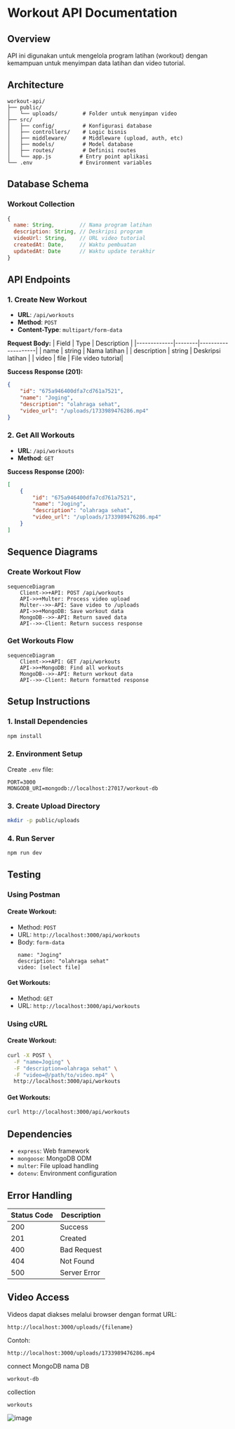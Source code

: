 # Workout API Documentation

## Overview
API ini digunakan untuk mengelola program latihan (workout) dengan kemampuan untuk menyimpan data latihan dan video tutorial.

## Architecture
```
workout-api/
├── public/
│   └── uploads/        # Folder untuk menyimpan video
├── src/
│   ├── config/         # Konfigurasi database
│   ├── controllers/    # Logic bisnis
│   ├── middleware/     # Middleware (upload, auth, etc)
│   ├── models/         # Model database
│   ├── routes/         # Definisi routes
│   └── app.js         # Entry point aplikasi
└── .env               # Environment variables
```

## Database Schema
### Workout Collection
```javascript
{
  name: String,        // Nama program latihan
  description: String, // Deskripsi program
  videoUrl: String,    // URL video tutorial
  createdAt: Date,     // Waktu pembuatan
  updatedAt: Date      // Waktu update terakhir
}
```

## API Endpoints

### 1. Create New Workout
- **URL**: `/api/workouts`
- **Method**: `POST`
- **Content-Type**: `multipart/form-data`

**Request Body:**
| Field       | Type   | Description        |
|-------------|--------|--------------------|
| name        | string | Nama latihan       |
| description | string | Deskripsi latihan  |
| video       | file   | File video tutorial|

**Success Response (201):**
```json
{
    "id": "675a946400dfa7cd761a7521",
    "name": "Joging",
    "description": "olahraga sehat",
    "video_url": "/uploads/1733989476286.mp4"
}
```

### 2. Get All Workouts
- **URL**: `/api/workouts`
- **Method**: `GET`

**Success Response (200):**
```json
[
    {
        "id": "675a946400dfa7cd761a7521",
        "name": "Joging",
        "description": "olahraga sehat",
        "video_url": "/uploads/1733989476286.mp4"
    }
]
```

## Sequence Diagrams

### Create Workout Flow
```mermaid
sequenceDiagram
    Client->>+API: POST /api/workouts
    API->>+Multer: Process video upload
    Multer-->>-API: Save video to /uploads
    API->>+MongoDB: Save workout data
    MongoDB-->>-API: Return saved data
    API-->>-Client: Return success response
```

### Get Workouts Flow
```mermaid
sequenceDiagram
    Client->>+API: GET /api/workouts
    API->>+MongoDB: Find all workouts
    MongoDB-->>-API: Return workout data
    API-->>-Client: Return formatted response
```

## Setup Instructions

### 1. Install Dependencies
```bash
npm install
```

### 2. Environment Setup
Create `.env` file:
```env
PORT=3000
MONGODB_URI=mongodb://localhost:27017/workout-db
```

### 3. Create Upload Directory
```bash
mkdir -p public/uploads
```

### 4. Run Server
```bash
npm run dev
```

## Testing

### Using Postman

#### Create Workout:
- Method: `POST`
- URL: `http://localhost:3000/api/workouts`
- Body: `form-data`
  ```
  name: "Joging"
  description: "olahraga sehat"
  video: [select file]
  ```

#### Get Workouts:
- Method: `GET`
- URL: `http://localhost:3000/api/workouts`

### Using cURL

#### Create Workout:
```bash
curl -X POST \
  -F "name=Joging" \
  -F "description=olahraga sehat" \
  -F "video=@/path/to/video.mp4" \
  http://localhost:3000/api/workouts
```

#### Get Workouts:
```bash
curl http://localhost:3000/api/workouts
```

## Dependencies
- `express`: Web framework
- `mongoose`: MongoDB ODM
- `multer`: File upload handling
- `dotenv`: Environment configuration

## Error Handling
| Status Code | Description    |
|-------------|----------------|
| 200         | Success        |
| 201         | Created        |
| 400         | Bad Request    |
| 404         | Not Found      |
| 500         | Server Error   |

## Video Access
Videos dapat diakses melalui browser dengan format URL:
```
http://localhost:3000/uploads/{filename}
```

Contoh:
```
http://localhost:3000/uploads/1733989476286.mp4
```

connect MongoDB nama DB
```
workout-db
```
collection
```
workouts
```
![image](https://github.com/user-attachments/assets/fc5ddbc7-5cf9-4dd5-b57b-cd97daca08bd)
